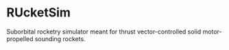 # RUcketSim
Suborbital rocketry simulator meant for thrust vector-controlled solid motor-propelled sounding rockets.
